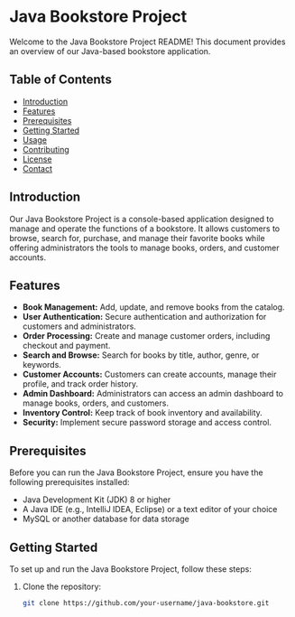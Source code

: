 # Java Bookstore Project

Welcome to the Java Bookstore Project README! This document provides an overview of our Java-based bookstore application.

## Table of Contents
- [Introduction](#introduction)
- [Features](#features)
- [Prerequisites](#prerequisites)
- [Getting Started](#getting-started)
- [Usage](#usage)
- [Contributing](#contributing)
- [License](#license)
- [Contact](#contact)

## Introduction

Our Java Bookstore Project is a console-based application designed to manage and operate the functions of a bookstore. It allows customers to browse, search for, purchase, and manage their favorite books while offering administrators the tools to manage books, orders, and customer accounts.

## Features

- **Book Management:** Add, update, and remove books from the catalog.
- **User Authentication:** Secure authentication and authorization for customers and administrators.
- **Order Processing:** Create and manage customer orders, including checkout and payment.
- **Search and Browse:** Search for books by title, author, genre, or keywords.
- **Customer Accounts:** Customers can create accounts, manage their profile, and track order history.
- **Admin Dashboard:** Administrators can access an admin dashboard to manage books, orders, and customers.
- **Inventory Control:** Keep track of book inventory and availability.
- **Security:** Implement secure password storage and access control.

## Prerequisites

Before you can run the Java Bookstore Project, ensure you have the following prerequisites installed:

- Java Development Kit (JDK) 8 or higher
- A Java IDE (e.g., IntelliJ IDEA, Eclipse) or a text editor of your choice
- MySQL or another database for data storage

## Getting Started

To set up and run the Java Bookstore Project, follow these steps:

1. Clone the repository:
   ```bash
   git clone https://github.com/your-username/java-bookstore.git

